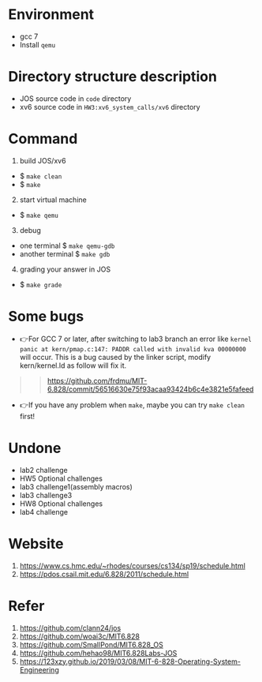 
# Environment
- gcc 7 
- Install ```qemu```
# Directory structure description
- JOS source code in ```code``` directory
- xv6 source code in ```HW3:xv6_system_calls/xv6``` directory
# Command
1. build JOS/xv6
- $ ```make clean```
- $ ```make```
2. start virtual machine
- $ ```make qemu```
3. debug
- one terminal $ ```make qemu-gdb``` 
- another terminal $ ```make gdb```
4. grading your answer in JOS
- $ ```make grade```
# Some bugs
- :point_right:For GCC 7 or later, after switching to lab3 branch an error like ```kernel panic at kern/pmap.c:147: PADDR called with invalid kva 00000000``` will occur.
  This is a bug caused by the linker script, modify kern/kernel.ld as follow will fix it.
>>https://github.com/frdmu/MIT-6.828/commit/56516630e75f93acaa93424b6c4e3821e5fafeed
  
- :point_right:If you have any problem when ```make```, maybe you can try ```make clean``` first!
# Undone
- lab2 challenge
- HW5 Optional challenges
- lab3 challenge1(assembly macros)
- lab3 challenge3
- HW8 Optional challenges
- lab4 challenge
# Website
1. https://www.cs.hmc.edu/~rhodes/courses/cs134/sp19/schedule.html  
2. https://pdos.csail.mit.edu/6.828/2011/schedule.html
# Refer
1. https://github.com/clann24/jos  
2. https://github.com/woai3c/MIT6.828
3. https://github.com/SmallPond/MIT6.828_OS
4. https://github.com/hehao98/MIT6.828Labs-JOS
5. https://123xzy.github.io/2019/03/08/MIT-6-828-Operating-System-Engineering
